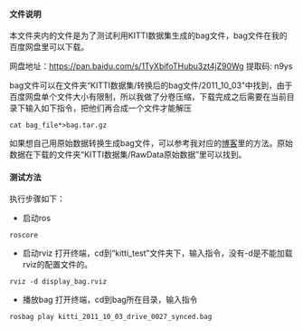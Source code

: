 
#### 文件说明
本文件夹内的文件是为了测试利用KITTI数据集生成的bag文件，bag文件在我的百度网盘里可以下载。

网盘地址：https://pan.baidu.com/s/1TyXbifoTHubu3zt4jZ90Wg 提取码: n9ys

bag文件可以在文件夹“KITTI数据集/转换后的bag文件/2011_10_03”中找到，由于百度网盘单个文件大小有限制，所以我做了分卷压缩，下载完成之后需要在当前目录下输入如下指令，把他们再合成一个文件才能解压
```
cat bag_file*>bag.tar.gz
```

如果想自己用原始数据转换生成bag文件，可以参考我对应的[博客](https://zhuanlan.zhihu.com/p/104875159)里的方法。原始数据在下载的文件夹“KITTI数据集/RawData原始数据”里可以找到。

#### 测试方法
执行步骤如下：
- 启动ros
```
roscore
```
- 启动rviz
  打开终端，cd到“kitti_test”文件夹下，输入指令，没有-d是不能加载rviz的配置文件的。
```
rviz -d display_bag.rviz
```
- 播放bag
打开终端，cd到bag所在目录，输入指令
```
rosbag play kitti_2011_10_03_drive_0027_synced.bag
```